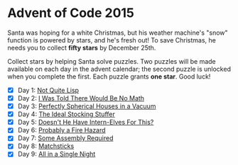 # Advent of Code 2015

Santa was hoping for a white Christmas, but his weather machine's "snow"
function is powered by stars, and he's fresh out!  To save Christmas, he needs
you to collect **fifty stars** by December 25th.

Collect stars by helping Santa solve puzzles.  Two puzzles will be made
available on each day in the advent calendar; the second puzzle is unlocked
when you complete the first.  Each puzzle grants **one star**.  Good luck!

- [X] Day 1: [Not Quite Lisp](01-not_quite_lisp)
- [X] Day 2: [I Was Told There Would Be No Math](02-no_math)
- [X] Day 3: [Perfectly Spherical Houses in a Vacuum](03-spherical_houses)
- [X] Day 4: [The Ideal Stocking Stuffer](04-stocking_stuffer)
- [X] Day 5: [Doesn't He Have Intern-Elves For This?](05-intern_elves)
- [X] Day 6: [Probably a Fire Hazard](06-fire_hazard)
- [X] Day 7: [Some Assembly Required](07-some_assembly)
- [X] Day 8: [Matchsticks](08-matchsticks)
- [X] Day 9: [All in a Single Night](09-single_night)
